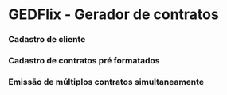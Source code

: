 # GEDFlix - Gerador de contratos
### Cadastro de cliente
### Cadastro de contratos pré formatados
### Emissão de múltiplos contratos simultaneamente




